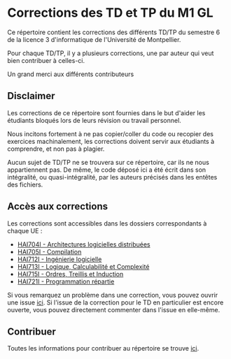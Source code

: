 # Corrections des TD et TP du M1 GL
Ce répertoire contient les corrections des différents TD/TP du semestre 6 de la licence 3 d'informatique de l'Université de Montpellier.

Pour chaque TD/TP, il y a plusieurs corrections, une par auteur qui veut bien contribuer à celles-ci.

Un grand merci aux différents contributeurs

## Disclaimer

Les corrections de ce répertoire sont fournies dans le but d'aider les étudiants bloqués lors de leurs révision ou travail personnel. 

Nous incitons fortement à ne pas copier/coller du code ou recopier des exercices machinalement, les corrections doivent servir aux étudiants à comprendre, et non pas à plagier.

Aucun sujet de TD/TP ne se trouvera sur ce répertoire, car ils ne nous appartiennent pas. De même, le code déposé ici a été écrit dans son intégralité, ou quasi-intégralité, par les auteurs précisés dans les entêtes des fichiers. 

## Accès aux corrections

Les corrections sont accessibles dans les dossiers correspondants à chaque UE :
* [HAI704I - Architectures logicielles distribuées](HAI704I)
* [HAI705I - Compilation](HAI705I)
* [HAI712I - Ingénierie logicielle](HAI712I)
* [HAI713I - Logique, Calculabilité et Complexité](HAI713I)
* [HAI715I - Ordres, Treillis et Induction](HAI715I)
* [HAI721I - Programmation répartie](HAI721I)

Si vous remarquez un problème dans une correction, vous pouvez ouvrir une issue [ici](https://github.com/Gaiko19/Corrections_M1GL/issues/). Si l'issue de la correction pour le TD en particulier est encore ouverte, vous pouvez directement commenter dans l'issue en elle-même.

## Contribuer

Toutes les informations pour contribuer au répertoire se trouve [ici](CONTRIBUTORS.md).
